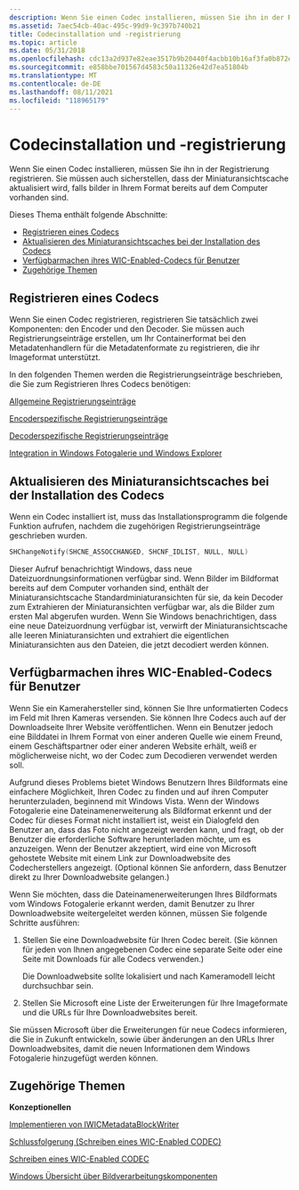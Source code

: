 ```yaml
---
description: Wenn Sie einen Codec installieren, müssen Sie ihn in der Registrierung registrieren. Sie müssen auch sicherstellen, dass der Miniaturansichtscache aktualisiert wird, falls bilder in Ihrem Format bereits auf dem Computer vorhanden sind.
ms.assetid: 7aec54cb-40ac-495c-99d9-9c397b740b21
title: Codecinstallation und -registrierung
ms.topic: article
ms.date: 05/31/2018
ms.openlocfilehash: cdc13a2d937e82eae3517b9b20440f4acbb10b16af3fa0b872eb0ddd6c2a8d6a
ms.sourcegitcommit: e858bbe701567d4583c50a11326e42d7ea51804b
ms.translationtype: MT
ms.contentlocale: de-DE
ms.lasthandoff: 08/11/2021
ms.locfileid: "118965179"
---
```

# <a name="codec-installation-and-registration"></a>Codecinstallation und -registrierung

Wenn Sie einen Codec installieren, müssen Sie ihn in der Registrierung registrieren. Sie müssen auch sicherstellen, dass der Miniaturansichtscache aktualisiert wird, falls bilder in Ihrem Format bereits auf dem Computer vorhanden sind.

Dieses Thema enthält folgende Abschnitte:

-   [Registrieren eines Codecs](#registering-a-codec)
-   [Aktualisieren des Miniaturansichtscaches bei der Installation des Codecs](#updating-the-thumbnail-cache-when-installing-your-codec)
-   [Verfügbarmachen ihres WIC-Enabled-Codecs für Benutzer](#making-your-wic-enabled-codec-available-to-users)
-   [Zugehörige Themen](#related-topics)

## <a name="registering-a-codec"></a>Registrieren eines Codecs

Wenn Sie einen Codec registrieren, registrieren Sie tatsächlich zwei Komponenten: den Encoder und den Decoder. Sie müssen auch Registrierungseinträge erstellen, um Ihr Containerformat bei den Metadatenhandlern für die Metadatenformate zu registrieren, die ihr Imageformat unterstützt.

In den folgenden Themen werden die Registrierungseinträge beschrieben, die Sie zum Registrieren Ihres Codecs benötigen:

[Allgemeine Registrierungseinträge](-wic-generalregentries.md)

[Encoderspezifische Registrierungseinträge](-wic-encoderregentries.md)

[Decoderspezifische Registrierungseinträge](-wic-decoderregentries.md)

[Integration in Windows Fotogalerie und Windows Explorer](-wic-integrationregentries.md)

## <a name="updating-the-thumbnail-cache-when-installing-your-codec"></a>Aktualisieren des Miniaturansichtscaches bei der Installation des Codecs

Wenn ein Codec installiert ist, muss das Installationsprogramm die folgende Funktion aufrufen, nachdem die zugehörigen Registrierungseinträge geschrieben wurden.


```C++
SHChangeNotify(SHCNE_ASSOCCHANGED, SHCNF_IDLIST, NULL, NULL)
```



Dieser Aufruf benachrichtigt Windows, dass neue Dateizuordnungsinformationen verfügbar sind. Wenn Bilder im Bildformat bereits auf dem Computer vorhanden sind, enthält der Miniaturansichtscache Standardminiaturansichten für sie, da kein Decoder zum Extrahieren der Miniaturansichten verfügbar war, als die Bilder zum ersten Mal abgerufen wurden. Wenn Sie Windows benachrichtigen, dass eine neue Dateizuordnung verfügbar ist, verwirft der Miniaturansichtscache alle leeren Miniaturansichten und extrahiert die eigentlichen Miniaturansichten aus den Dateien, die jetzt decodiert werden können.

## <a name="making-your-wic-enabled-codec-available-to-users"></a>Verfügbarmachen ihres WIC-Enabled-Codecs für Benutzer

Wenn Sie ein Kamerahersteller sind, können Sie Ihre unformatierten Codecs im Feld mit Ihren Kameras versenden. Sie können Ihre Codecs auch auf der Downloadseite Ihrer Website veröffentlichen. Wenn ein Benutzer jedoch eine Bilddatei in Ihrem Format von einer anderen Quelle wie einem Freund, einem Geschäftspartner oder einer anderen Website erhält, weiß er möglicherweise nicht, wo der Codec zum Decodieren verwendet werden soll.

Aufgrund dieses Problems bietet Windows Benutzern Ihres Bildformats eine einfachere Möglichkeit, Ihren Codec zu finden und auf ihren Computer herunterzuladen, beginnend mit Windows Vista. Wenn der Windows Fotogalerie eine Dateinamenerweiterung als Bildformat erkennt und der Codec für dieses Format nicht installiert ist, weist ein Dialogfeld den Benutzer an, dass das Foto nicht angezeigt werden kann, und fragt, ob der Benutzer die erforderliche Software herunterladen möchte, um es anzuzeigen. Wenn der Benutzer akzeptiert, wird eine von Microsoft gehostete Website mit einem Link zur Downloadwebsite des Codecherstellers angezeigt. (Optional können Sie anfordern, dass Benutzer direkt zu Ihrer Downloadwebsite gelangen.)

Wenn Sie möchten, dass die Dateinamenerweiterungen Ihres Bildformats vom Windows Fotogalerie erkannt werden, damit Benutzer zu Ihrer Downloadwebsite weitergeleitet werden können, müssen Sie folgende Schritte ausführen:

1.  Stellen Sie eine Downloadwebsite für Ihren Codec bereit. (Sie können für jeden von Ihnen angegebenen Codec eine separate Seite oder eine Seite mit Downloads für alle Codecs verwenden.)

    Die Downloadwebsite sollte lokalisiert und nach Kameramodell leicht durchsuchbar sein.

2.  Stellen Sie Microsoft eine Liste der Erweiterungen für Ihre Imageformate und die URLs für Ihre Downloadwebsites bereit.

Sie müssen Microsoft über die Erweiterungen für neue Codecs informieren, die Sie in Zukunft entwickeln, sowie über änderungen an den URLs Ihrer Downloadwebsites, damit die neuen Informationen dem Windows Fotogalerie hinzugefügt werden können.

## <a name="related-topics"></a>Zugehörige Themen

<dl> <dt>

**Konzeptionellen**
</dt> <dt>

[Implementieren von IWICMetadataBlockWriter](-wic-imp-iwicmetadatablockwriter.md)
</dt> <dt>

[Schlussfolgerung (Schreiben eines WIC-Enabled CODEC)](-wic-howtowriteacodec-conclusion.md)
</dt> <dt>

[Schreiben eines WIC-Enabled CODEC](-wic-howtowriteacodec.md)
</dt> <dt>

[Windows Übersicht über Bildverarbeitungskomponenten](-wic-about-windows-imaging-codec.md)
</dt> </dl>

 

 



